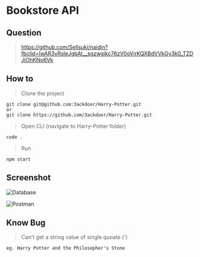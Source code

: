# Bookstore API

## Question
> https://github.com/Sellsuki/naidin?fbclid=IwAR3vRsIeJgbAt__sgzwgjkc76zV0oVirKQXBdVVkGy3k0_TZDJjOhKNo6Vk

## How to

> Clone the project

```
git clone git@github.com:3ackdoor/Harry-Potter.git
or
git clone https://github.com/3ackdoor/Harry-Potter.git
```

> Open CLI (navigate to Harry-Potter folder)

```
code .
```

> Run

```
npm start
```
## Screenshot
![Database](https://user-images.githubusercontent.com/18029014/72514463-376c4300-3881-11ea-83c4-a97f5a8df64c.png)

![Postman](https://user-images.githubusercontent.com/18029014/72515307-40a9df80-3882-11ea-8b71-b7f8a3e87aba.png)
## Know Bug

> Can't get a string value of single quoate (')

```
eg. Harry Potter and the Philosopher's Stone
```
